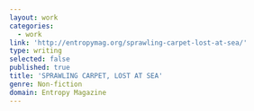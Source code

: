 ```yaml
---
layout: work
categories:
  - work
link: 'http://entropymag.org/sprawling-carpet-lost-at-sea/'
type: writing
selected: false
published: true
title: 'SPRAWLING CARPET, LOST AT SEA'
genre: Non-fiction
domain: Entropy Magazine
---
```

